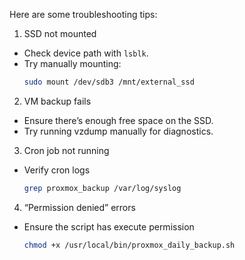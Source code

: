 Here are some troubleshooting tips:
1. SSD not mounted
- Check device path with `lsblk`.  
- Try manually mounting:
  ```bash
  sudo mount /dev/sdb3 /mnt/external_ssd

2. VM backup fails
- Ensure there’s enough free space on the SSD.
- Try running vzdump <vmid> manually for diagnostics.

3. Cron job not running
- Verify cron logs
    ```bash
    grep proxmox_backup /var/log/syslog

4. “Permission denied” errors
- Ensure the script has execute permission
    ```bash
    chmod +x /usr/local/bin/proxmox_daily_backup.sh